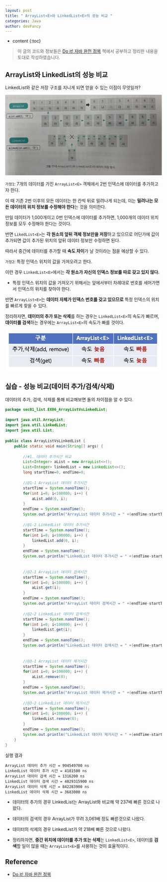 ```yaml
---
layout: post
title: " ArrayList<E>와 LinkedList<E>의 성능 비교 "
categories: Java
author: devFancy
---
```

* content
{:toc}

> 이 글의 코드와 정보들은 [Do it! 자바 완전 정복](https://product.kyobobook.co.kr/detail/S000001818032) 책에서 공부하고 정리한 내용을 토대로 작성하였습니다.

## ArrayList<E>와 LinkedList<E>의 성능 비교

LinkedList<E>와 같은 저장 구조를 지니게 되면 얻을 수 있는 이점이 무엇일까?

![](/assets/img/java/java-arrayList-linkedList-1.jpg)

`가정1`:  7개의 데이터를 가진 `ArrayList<E>` 객체에서 2번 인덱스에 데이터를 추가하고자 한다. 

이 때 기존 2번 이후의 모든 데이터는 한 칸씩 뒤로 밀려나게 되는데, 이는 **밀려나는 모든 데이터의 위치 정보를 수정해야 한다**는 것을 의미한다.

만일 데이터가 1,000개이고 0번 인덱스에 데이터를 추가하면, 1,000개의 데이터 위치 정보를 모두 수정해야 한다는 것이다.

반면 `LikedList<E>`는 **각 원소의 앞뒤 객체 정보만을 저장**하고 있으므로 어딘가에 값이 추가되면 값이 추가된 위치의 앞뒤 데이터 정보만 수정하면 된다.

따라서 중간에 데이터를 추가할 때 **속도 차이**가 날 것이라는 점을 예상할 수 있다.

`가정2`: 특정 인덱스 위치의 값을 가져오려고 한다. 

이런 경우 `LinkedList<E>`에서는 **각 원소가 자신의 인덱스 정보를 따로 갖고 있지 않다.** 

* 특정 인덱스 위치의 값을 가져오기 위해서는 앞에서부터 차례대로 번호를 세어가면서 인덱스의 위치를 찾아야 한다.

반면 `ArrayList<E>`는 **데이터 자체가 인덱스 번호를 갖고 있으므로** 특정 인덱스의 위치를 빠르게 찾을 수 있다.

정리하자면, **데이터의 추가 또는 삭제**를 하는 경우는 `LinkedList<E>`의 속도가 빠르며, **데이터를 검색**하는 경우에는 `ArrayList<E>`의 속도가 빠를 것이다.

![](/assets/img/java/java-arrayList-linkedList-2.png)

## 실습 - 성능 비교(데이터 추가/검색/삭제)

데이터의 추가, 검색, 삭제를 통해 비교해보면 둘의 차이점을 알 수 있다.

```java
package sec01_list.EX06_ArrayListVsLinkedList;

import java.util.ArrayList;
import java.util.LinkedList;
import java.util.List;

public class ArrayListVsLinkedList {
    public static void main(String[] args) {

        //#1. 데이터 추가시간 비교
        List<Integer> aList = new ArrayList<>();
        List<Integer> linkedList = new LinkedList<>();
        long startTime=0, endTime=0;

        //@1-1 ArrayList 데이터 추가시간
        startTime = System.nanoTime();
        for(int i=0; i<100000; i++) {
            aList.add(0, i);
        }
        endTime = System.nanoTime();
        System.out.println("ArrayList 데이터 추가시간 = " +(endTime-startTime) + " ns");

        //@1-2 LinkedList 데이터 추가시간
        startTime = System.nanoTime();
        for(int i=0; i<100000; i++) {
            linkedList.add(0, i);
        }
        endTime = System.nanoTime();
        System.out.println("LinkedList 데이터 추가시간 = " +(endTime-startTime) + " ns");


        //@2-1 ArrayList 데이터 검색시간
        startTime = System.nanoTime();
        for(int i=0; i<100000; i++) {
            aList.get(i);
        }
        endTime = System.nanoTime();
        System.out.println("ArrayList 데이터 검색시간 = " +(endTime-startTime) + " ns");

        //@2-2 LinkedList 데이터 검색시간
        startTime = System.nanoTime();
        for(int i=0; i<100000; i++) {
            linkedList.get(i);
        }
        endTime = System.nanoTime();
        System.out.println("LinkedList 데이터 검색시간 = " +(endTime-startTime) + " ns");


        //@3-1 ArrayList 데이터 제거시간
        startTime = System.nanoTime();
        for(int i=0; i<100000; i++) {
            aList.remove(0);
        }
        endTime = System.nanoTime();
        System.out.println("ArrayList 데이터 제거시간 = " +(endTime-startTime) + " ns");

        //@3-2 LinkedList 데이터 제거시간
        startTime = System.nanoTime();
        for(int i=0; i<100000; i++) {
            linkedList.remove(0);
        }
        endTime = System.nanoTime();
        System.out.println("LinkedList 데이터 제거시간 = " +(endTime-startTime) + " ns");
    }
}
```

실행 결과

```
ArrayList 데이터 추가 시간 = 994549700 ns
LinkedList 데이터 추가 시간 = 4181500 ns
ArrayList 데이터 검색 시간 = 1316200 ns
LinkedList 데이터 검색 시간 = 4029315900 ns
ArrayList 데이터 삭제 시간 = 842283900 ns
LinkedList 데이터 삭제 시간 = 3683000 ns
```

* 데이터의 추가의 경우 LinkedList<E>는 ArrayList<E>와 비교해 약 237배 빠른 것으로 나왔다.
* 데이터의 검색의 경우 ArrayList<E>가 무려 3,061배 정도 빠른것으로 나왔다.
* 데이터의 삭제의 경우 LinkedList<E>가 약 218배 빠른 것으로 나왔다.

* 정리하자면, **중간 위치에 데이터를 추가 또는 삭제**는 `LinkedList<E>`, 데이터를 **검색**할 일이 많을 때는 `ArrayList<E>`를 사용하는 것이 효율적이다.

## Reference

* [Do it! 자바 완전 정복](https://product.kyobobook.co.kr/detail/S000001818032)